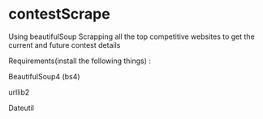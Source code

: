 # contestScrape
Using beautifulSoup Scrapping all the top competitive websites to get the current and future contest details

Requirements(install the following things) :

BeautifulSoup4 (bs4)

urllib2

Dateutil
